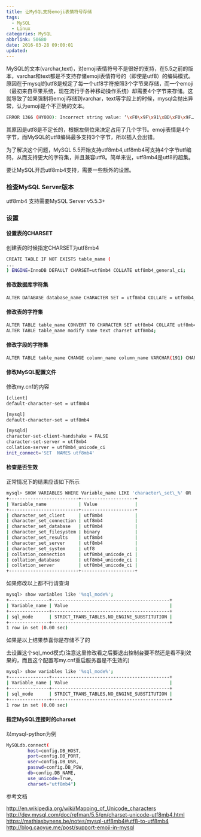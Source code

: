 ```yaml
---
title: 让MySQL支持emoji表情符号存储
tags:
  - MySQL
  - Linux
categories: MySQL
abbrlink: 50680
date: 2016-03-28 09:00:01
updated:
---
```


MySQL的文本(varchar,text)，对emoji表情符号不是很好的支持，在5.5之前的版本，varchar和text都是不支持存储emoji表情符号的（即使是utf8）的编码模式。原因在于mysql的utf8是规定了每一个utf8字符按照3个字节来存储，而一个emoji（最初来自苹果系统，现在流行于各种移动操作系统）却需要4个字节来存储。这就导致了如果强制将emoji存储到varchar，text等字段上的时候，mysql会抛出异常，认为emoji是个不正确的文本。

```bash
ERROR 1366 (HY000): Incorrect string value: ‘\xF0\x9F\x91\xBD\xF0\x9F…’ for column ‘name’ at row 31
```

其原因是utf8是不定长的，根据左侧位来决定占用了几个字节。emoji表情是4个字节，而MySQL的utf8编码最多支持3个字节，所以插入会出错。

为了解决这个问题，MySQL 5.5开始支持utf8mb4,utf8mb4可支持4个字节utf编码，从而支持更大的字符集，并且兼容utf8。简单来说，utf8mb4是utf8的超集。<!-- more -->

要让MySQL开启utf8mb4支持，需要一些额外的设置。

### 检查MySQL Server版本

utf8mb4 支持需要MySQL Server v5.5.3+


### 设置

#### 设置表的CHARSET

创建表的时候指定CHARSET为utf8mb4

```bash
CREATE TABLE IF NOT EXISTS table_name (
...
) ENGINE=InnoDB DEFAULT CHARSET=utf8mb4 COLLATE utf8mb4_general_ci;
```

#### 修改数据库字符集
```bash
ALTER DATABASE database_name CHARACTER SET = utf8mb4 COLLATE = utf8mb4_unicode_ci;
```

#### 修改表的字符集
```bash
ALTER TABLE table_name CONVERT TO CHARACTER SET utf8mb4 COLLATE utf8mb4_unicode_ci; #将TABLE_NAME替换成你的表名
ALTER TABLE table_name modify name text charset utf8mb4;
```

#### 修改字段的字符集
```bash
ALTER TABLE table_name CHANGE column_name column_name VARCHAR(191) CHARACTER SET utf8mb4 COLLATE utf8mb4_unicode_ci; 
```

#### 修改MySQL配置文件

修改my.cnf的内容

```bash
[client]
default-character-set = utf8mb4

[mysql]
default-character-set = utf8mb4

[mysqld]
character-set-client-handshake = FALSE
character-set-server = utf8mb4
collation-server = utf8mb4_unicode_ci
init_connect='SET  NAMES utf8mb4'
```

#### 检查是否生效

正常情况下的结果应该如下所示

```bash
mysql> SHOW VARIABLES WHERE Variable_name LIKE 'character\_set\_%' OR   Variable_name LIKE 'collation%';
+--------------------------+--------------------+
| Variable_name            | Value              |
+--------------------------+--------------------+
| character_set_client     | utf8mb4            |
| character_set_connection | utf8mb4            |
| character_set_database   | utf8mb4            |
| character_set_filesystem | binary             |
| character_set_results    | utf8mb4            |
| character_set_server     | utf8mb4            |
| character_set_system     | utf8               |
| collation_connection     | utf8mb4_unicode_ci |
| collation_database       | utf8mb4_unicode_ci |
| collation_server         | utf8mb4_unicode_ci |
+--------------------------+--------------------+
```
		
如果修改以上都不行请查询

```bash
mysql> show variables like '%sql_mode%'; 
+---------------+--------------------------------------------+
| Variable_name | Value                                      |
+---------------+--------------------------------------------+
| sql_mode      | STRICT_TRANS_TABLES,NO_ENGINE_SUBSTITUTION |
+---------------+--------------------------------------------+
1 row in set (0.00 sec)
```

如果是以上结果恭喜你是存储不了的

去设置这个sql_mod模式(注意这里修改看之后要退出控制台要不然还是看不到效果的，而且这个配置写my.cnf重启服务器是不生效的)

```bash
mysql> show variables like '%sql_mode%';
+---------------+--------------------------------------------+
| Variable_name | Value                                      |
+---------------+--------------------------------------------+
| sql_mode      | STRICT_TRANS_TABLES,NO_ENGINE_SUBSTITUTION |
+---------------+--------------------------------------------+
1 row in set (0.00 sec)
```

#### 指定MySQL连接时的charset

以mysql-python为例

```bash
MySQLdb.connect(
        host=config.DB_HOST,
        port=config.DB_PORT,
        user=config.DB_USR,
        passwd=config.DB_PSW,
        db=config.DB_NAME,
        use_unicode=True,
        charset="utf8mb4")
```		

参考文档

http://en.wikipedia.org/wiki/Mapping_of_Unicode_characters
http://dev.mysql.com/doc/refman/5.5/en/charset-unicode-utf8mb4.html
https://mathiasbynens.be/notes/mysql-utf8mb4#utf8-to-utf8mb4
http://blog.caoyue.me/post/support-emoji-in-mysql